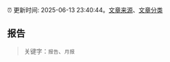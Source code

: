 :alarm_clock: 更新时间: 2025-06-13 23:40:44。[文章来源](/README.md)、[文章分类](/TAGS.md)

## 报告


> 关键字：`报告`、`月报`



